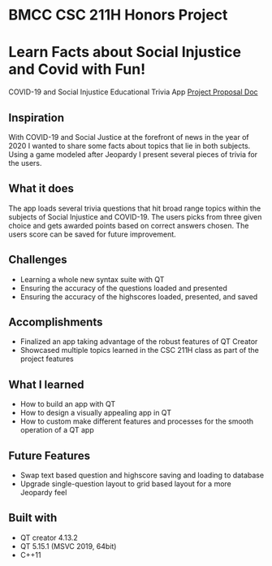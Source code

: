 # BMCC CSC 211H Honors Project

# Learn Facts about Social Injustice and Covid with Fun!

COVID-19 and Social Injustice Educational Trivia App
[Project Proposal Doc](https://docs.google.com/document/d/1DmNxVG2GoPte06e9x_uHS9-GXJFBc8V5DPZdFfvBjxI/edit?usp=sharing "Project Proposal Doc")

## Inspiration
With COVID-19 and Social Justice at the forefront of news in the year of 2020 I wanted to share some facts about topics that lie in both subjects. Using a game modeled after Jeopardy I present several pieces of trivia for the users.
## What it does
The app loads several trivia questions that hit broad range topics within the subjects of Social Injustice and COVID-19. The users picks from three given choice and gets awarded points based on correct answers chosen. The users score can be saved for future improvement.

## Challenges
* Learning a whole new syntax suite with QT
* Ensuring the accuracy of the questions loaded and presented
* Ensuring the accuracy of the highscores loaded, presented, and saved

## Accomplishments
* Finalized an app taking advantage of the robust features of QT Creator
* Showcased multiple topics learned in the CSC 211H class as part of the project features

## What I learned
* How to build an app with QT
* How to design a visually appealing app in QT
* How to custom make different features and processes for the smooth operation of a QT app

## Future Features
* Swap text based question and highscore saving and loading to database
* Upgrade single-question layout to grid based layout for a more Jeopardy feel

## Built with
* QT creator 4.13.2
* QT 5.15.1 (MSVC 2019, 64bit)
* C++11
